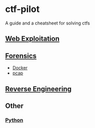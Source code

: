 # ctf-pilot

A guide and a cheatsheet for solving ctfs

## [Web Exploitation](/web)

## [Forensics](/forensics/)

- [Docker](/forensics/#docker)
- [pcap](forensics#pcap-wireshark)

## [Reverse Engineering](/reverse-engineering/)

## Other

### [Python](./other/python/)

